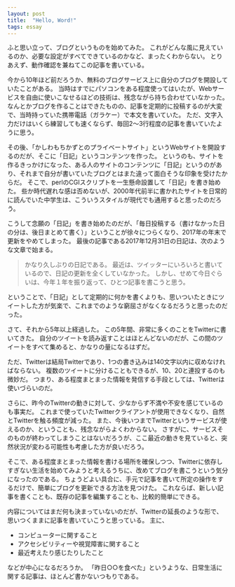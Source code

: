 ```yaml
---
layout: post
title:  "Hello, Word!"
tags: essay
---
```

ふと思い立って、ブログというものを始めてみた。
これがどんな風に見えているのか、必要な設定がすべてできているのかなど、まったくわからない。
とりあえず、動作確認を兼ねてこの記事を書いている。

今から10年ほど前だろうか、無料のブログサービス上に自分のブログを開設していたことがある。
当時はすでにパソコンをある程度使ってはいたが、Webサービスを自由に使いこなせるほどの技術は、残念ながら持ち合わせていなかった。
なんとかブログを作ることはできたものの、記事を定期的に投稿するのが大変で、当時持っていた携帯電話（ガラケー）で本文を書いていた。
ただ、文字入力だけはいくら練習しても速くならず、毎回2～3行程度の記事を書いていたように思う。

その後、「かしわもちかずとのプライベートサイト」というWebサイトを開設するのだが、そこに「日記」というコンテンツを作った。
というのも、サイトを作るきっかけになった、ある人のサイトのコンテンツに「日記」というのがあり、それまで自分が書いていたブログとはまた違って面白そうな印象を受けたからだ。
そこで、perlのCGIスクリプトを一生懸命設置して「日記」を書き始めた。
些か時代遅れな感は否めないが、2000年代前半に書かれたサイトを日常的に読んでいた中学生は、こういうスタイルが現代でも通用すると思ったのだろう。

こうして念願の「日記」を書き始めたのだが、「毎日投稿する（書けなかった日の分は、後日まとめて書く）」ということが徐々につらくなり、2017年の年末で更新をやめてしまった。
最後の記事である2017年12月31日の日記は、次のような文章で始まる。

> かなり久しぶりの日記である。
> 最近は、ツイッターにいろいろと書いているので、日記の更新を全くしていなかった。
> しかし、せめて今日ぐらいは、今年１年を振り返って、ひとつ記事を書こうと思う。

ということで、「日記」として定期的に何かを書くよりも、思いついたときにツイートした方が気楽で、これまでのような窮屈さがなくなるだろうと思ったのだった。

さて、それから5年以上経過した。
この5年間、非常に多くのことをTwitterに書いてきた。
自分のツイートを読み返すことはほとんどないのだが、この間のツイートをすべて集めると、かなりの量になるはずだ。

ただ、Twitterは結局Twitterであり、1つの書き込みは140文字以内に収めなければならない。
複数のツイートに分けることもできるが、10、20と連投するのも微妙だ。
つまり、ある程度まとまった情報を発信する手段としては、Twitterは使いづらいのだ。

さらに、昨今のTwitterの動きに対して、少なからず不満や不安を感じているのも事実だ。
これまで使っていたTwitterクライアントが使用できなくなり、自然とTwitterを触る頻度が減った。
また、今後いつまでTwitterというサービスが使えるのか、ということも、残念ながらよくわからない。
さすがに、サービスそのものが終わってしまうことはないだろうが、ここ最近の動きを見ていると、突然状況が変わる可能性も考慮した方が良いだろう。

そこで、ある程度まとまった情報を書ける場所を確保しつつ、Twitterに依存しすぎない生活を始めてみようと考えるうちに、改めてブログを書こうという気分になったのである。
ちょうどよい具合に、手元で記事を書いて所定の操作をするだけで、簡単にブログを更新できる方法を見つけた。
これならば、新しい記事を書くことも、既存の記事を編集することも、比較的簡単にできる。

内容についてはまだ何も決まっていないのだが、Twitterの延長のような形で、思いつくままに記事を書いていこうと思っている。
主に、

* コンピューターに関すること
* アクセシビリティーや視覚障害に関すること
* 最近考えたり感じたりしたこと

などが中心になるだろうか。
「昨日○○を食べた」というような、日常生活に関する記事は、ほとんど書かないつもりである。

